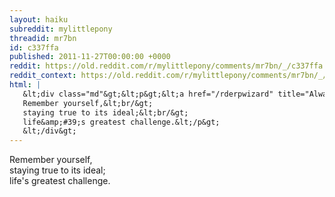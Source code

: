 ```yaml
---
layout: haiku
subreddit: mylittlepony
threadid: mr7bn
id: c337ffa
published: 2011-11-27T00:00:00 +0000
reddit: https://old.reddit.com/r/mylittlepony/comments/mr7bn/_/c337ffa
reddit_context: https://old.reddit.com/r/mylittlepony/comments/mr7bn/_/c337ffa?context=3
html: |
   &lt;div class="md"&gt;&lt;p&gt;&lt;a href="/rderpwizard" title="Always Relevant / But Still Struggling Daily / Paper Bag Princess"&gt;&lt;/a&gt;
   Remember yourself,&lt;br/&gt;
   staying true to its ideal;&lt;br/&gt;
   life&amp;#39;s greatest challenge.&lt;/p&gt;
   &lt;/div&gt;
---
```


[](/rderpwizard "Always Relevant / But Still Struggling Daily / Paper Bag Princess")
Remember yourself,  
staying true to its ideal;  
life's greatest challenge.